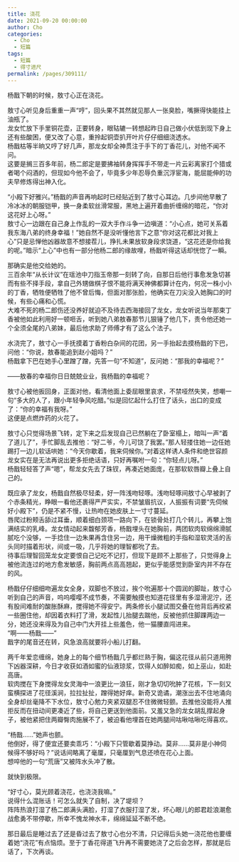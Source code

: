 ```yaml
---
title: 浇花
date: 2021-09-20 00:00:00
author: Cho
categories: 
  - Cho
  - 短篇
tags: 
  - 短篇
  - 得寸进尺
permalink: /pages/309111/
---
```

  
杨戬下朝的时候，敖寸心正在浇花。

<!-- more -->  

敖寸心听见身后重重一声“哼”，回头果不其然就见那人一张臭脸，嘴撅得快能挂上油瓶了。  
龙女忙放下手里铜花壶，正要转身，眼轱辘一转想起昨日自己做小伏低到现下身上还有些酸困，便又改了心意，重拎起铜壶扒开叶片仔仔细细浇透水。  
杨戬枯等半晌又哼了好几声，那龙女却全神贯注于手下的丁香花儿，对他不闻不问。  
这要是搁三百多年前，杨二郎定是要拂袖转身挥挥手不带走一片云彩离家打个猎或者喝个闷酒的，但现如今他不会了，毕竟多少年忍辱负重沉浮宦海，能屈能伸的功夫早修炼得出神入化。  
  
“小殿下好雅兴。”杨戬的声音再响起时已经贴近到了敖寸心耳边。几步间他早散了冷冰冰的朝服铠甲，换一身柔软丝滑常服，黑地上遍开着曲折缠绵的暗花，“你对这花好上心呀。”  
敖寸心一边跟在自己身上作乱的一双大手作斗争一边嗔道：“小心点，她可关系着我东海八弟的终身幸福！”她自然不是没听懂他言下之意“你对这花都比对我上心”只是忌惮他凶器故意不想接茬儿，挣扎未果放软身段求饶道，“这花还是你给我的呢。”暗示“上心”中也有一部分他杨二郎的缘故哩，杨戬听得这话却恍惚了一瞬。  
  
那确实是他交给她的。  
三百余年“从长计议”在瑶池中刀指玉帝那一刻转了向，自那日后他行事愈发急切甚而有些不择手段，拿自己外甥做棋子恨不能将满天神佛都算计在内，何况一株小小的丁香，牺牲便牺牲了他不曾后悔，但面对那张脸，他确实在刀尖没入她胸口的时候，有些心痛和心慌。  
大难不死的杨二郎伤还没养好就迫不及待去西海接回了龙女，龙女听说当年那束丁香被他如此利用好一顿咂舌，听到她八弟敖春那节儿狠锤了他几下，责令他还她一个全须全尾的八弟妹，最后他求助了师傅才有了这么个法子。  
  
水浇完了，敖寸心一手抚摸着丁香粉白杂间的花团，另一手抬起去摸杨戬的下巴，问他：“你说，敖春能追到赵小姐吗？”  
杨戬拿下巴在她手心里蹭了蹭，先答一句“不知道”，反问她：“那我的幸福呢？”  
  
——敖春的幸福你日日兢兢业业，我杨戬的幸福呢？  
  
敖寸心被他扳回身，正面对他，看清他面上委屈眼里哀求，不禁哑然失笑，想嘲一句“多大的人了，跟小年轻争风吃醋。”似是回忆起什么打住了话头，出口的变成了：“你的幸福有我呀。”  
这便是点燃炸药的火花了。  
  
敖寸心只觉得场景飞转，定下来之后发现自己已然躺在了卧室榻上，暗叫一声“着了道儿了”，手忙脚乱去推他：“好二爷，今儿可饶了我罢。”那人轻搂住她一边任她踢打一边儿软话哄她：“今天你歇着，我来伺候你。”对着这样诱人条件和绝世容颜龙女实在是无法再说出更多拒绝话语，只好再嘱咐一句：“你轻点儿呀。”  
杨戬轻轻答了声“嗯”，帮龙女先去了珠钗，再凑近她面庞，在那软软唇瓣上叠上自己的。  
  
既应承了龙女，杨戬自然极尽轻柔，好一阵浅吻轻啄。浅吻轻啄间敖寸心早被剥了个赤条精光，睁眼一看他还裹得严严实实，不禁皱眉抗议，人振振有词要“先伺候好小殿下”，仍是不紧不慢，让热吻在她皮肤上一寸寸蔓延。  
唇爬过粉颊舌舔过耳垂，顺着细白颈项一路向下，在锁骨处打几个转儿，再攀上饱满结实的乳峰。龙女情动起来馥郁芳香，杨戬埋头在她胸前，两团软肉软绵绵滑腻腻吃个没够，一手捻住一边朱果再含住另一边，用干燥微粗的手指和湿软灵活的舌头同时描着形状，间或一吸，几乎将她的理智都吮了去。  
待事后理智回笼龙女定要恨自己记吃不记打，但现下是顾不上那些了，只觉得身上被他流连过的地方愈发敏感，胸前两点高高翘起，更似乎能感觉到卧室内并不存在的风。  
  
杨戬仔仔细细吻遍龙女全身，双脚也不放过，挨个吮遍那十个圆润的脚趾，敖寸心听到自己的声音，呜呜嘤嘤不成节奏，不需要触摸也知道花径里有多湿滑泥泞，还有股间难耐的酸胀酥麻，搅得她不得安宁。两条修长小腿试图交叠在他背后再绞紧一些圈住他，却因着衣料打了滑，发起性儿抬腿去踹他，反被他抓住脚踝两边一分，她还没来得及为自己中门大开挂上些羞色，他一猫腰直闯进来。  
“啊——杨戬——”  
戬字的尾音还在转，风急浪高就要将小船儿打翻。  
  
两千年爱恋缠绵，她身上的每个细节杨戬几乎都烂熟于胸，偏这花径从前只道用胯下凶器深耕，今日才收获如酒如蜜的仙液琼浆，饮得人如醉如痴，如上巫山，如赴高唐。  
软肉搅在下身搅得龙女灵海中一浪更比一浪狂，刚才急切切吮肿了花核，下一刻又蛮横探进了花径溪涧，拉拉扯扯，蹭得她好痒。新奇又诡谲，潮涨出去不住地涌向全身却丝毫降不下水位，敖寸心勉力夹紧双腿忍不住微微轻颤。去推他没能将人推拒反而在扭动间更凑近了些，将自己更送到他面前。又羞又急的龙女胡乱撑起身子，被他紧把住两瓣臀肉施展不了，被迫看他埋首在她两腿间咕啾咕啾吃得喜欢。  
  
“杨戬……”她声也颤。  
他倒好，得了便宜还要卖乖巧：“小殿下只管歇着莫挣动。莫非……莫非是小神伺候得不够好吗？”说话间略离了毫厘，只毫厘到气息还喷在花心上面。  
想啐他的一句“荒唐”又被阵水头冲了散。  
  
就快到极限。  
  
“好寸心，莫光顾着浇花，也浇浇我嘛。”  
说得什么混账话！可怎么就失了自制，决了堤坝？  
阵阵热浪打湿了杨二郎满头满脸，打湿了衣服打湿了发，坏心眼儿的郎君趁浪潮愈战愈勇不带停歇，所幸不愧龙神水丰，绵绵延延不断不绝。  
  
那日最后是睡过去了还是昏过去了敖寸心也分不清，只记得后头她一浇花他也要缠着她“浇花”有点恼烦。至于丁香花得道飞升再不需要她浇了之后会怎样，那就是后话了，下次再谈。  
